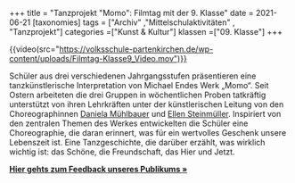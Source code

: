 +++
title = "Tanzprojekt \"Momo\": Filmtag mit der 9. Klasse"
date = 2021-06-21
[taxonomies]
tags = ["Archiv" ,"Mittelschulaktivitäten" , "Tanzprojekt"]
categories =["Kunst & Kultur"]
klassen =["09. Klasse"]
+++

{{video(src="https://volksschule-partenkirchen.de/wp-content/uploads/Filmtag-Klasse9_Video.mov")}}

<!-- more -->

Schüler aus drei verschiedenen Jahrgangsstufen präsentieren eine tanzkünstlerische Interpretation von Michael Endes Werk „Momo“. Seit Ostern arbeiteten die drei Gruppen in wöchentlichen Proben tatkräftig unterstützt von ihren Lehrkräften unter der künstlerischen Leitung von den Choreographinnen [Daniela Mühlbauer](https://danielamuehlbauer.de) und [Ellen Steinmüller](https://ellensteinmuller.com/de/). Inspiriert von den zentralen Themen des Werkes entwickelten die Schüler eine Choreographie, die daran erinnert, was für ein wertvolles Geschenk unsere Lebenszeit ist. Eine Tanzgeschichte, die darüber erzählt, was wirklich wichtig ist: das Schöne, die Freundschaft, das Hier und Jetzt. 

**[Hier gehts zum Feedback unseres Publikums »](/archiv/archiv-39/)**
